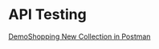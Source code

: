 # API Testing

[DemoShopping New Collection in Postman](https://www.postman.com/lorru/workspace/demoshopping-basic/collection/27212347-ec774300-2689-4f48-b964-c1ce4653c007?action=share&creator=27212347)
